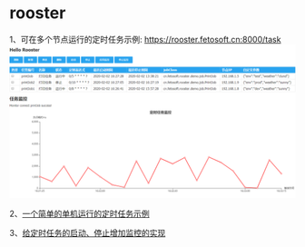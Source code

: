 # rooster
1、可在多个节点运行的定时任务示例:
https://rooster.fetosoft.cn:8000/task
![Image](https://github.com/gbinb/rooster/blob/master/rooster-demo/src/main/webapp/static/images/20200202163338.png)

2、[一个简单的单机运行的定时任务示例](https://github.com/gbinb/rooster/wiki/%E4%B8%80%E4%B8%AA%E7%AE%80%E5%8D%95%E7%9A%84%E5%8D%95%E6%9C%BA%E8%BF%90%E8%A1%8C%E7%9A%84%E5%AE%9A%E6%97%B6%E4%BB%BB%E5%8A%A1%E7%A4%BA%E4%BE%8B)

3、[给定时任务的启动、停止增加监控的实现](https://github.com/gbinb/rooster/wiki/%E7%BB%99%E5%AE%9A%E6%97%B6%E4%BB%BB%E5%8A%A1%E7%9A%84%E5%90%AF%E5%8A%A8%E3%80%81%E5%81%9C%E6%AD%A2%E5%A2%9E%E5%8A%A0%E7%9B%91%E6%8E%A7)
